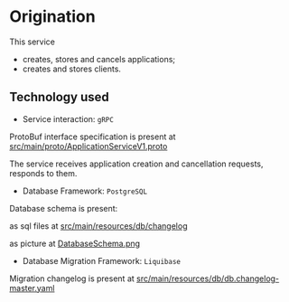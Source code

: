 # Origination
This service
- creates, stores and cancels applications;
- creates and stores clients.

## Technology used
- Service interaction: `gRPC`

ProtoBuf interface specification is present at
[src/main/proto/ApplicationServiceV1.proto](../src/main/proto/ApplicationServiceV1.proto)

The service receives application creation and cancellation requests, responds to them.

- Database Framework: `PostgreSQL`

Database schema is present:

as sql files at [src/main/resources/db/changelog](../src/main/resources/db/changelog)

as picture at [DatabaseSchema.png](DatabaseSchema.png)

- Database Migration Framework: `Liquibase`

Migration changelog is present at
[src/main/resources/db/db.changelog-master.yaml](../src/main/resources/db/db.changelog-master.yaml)